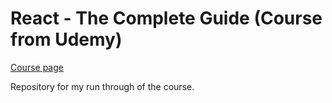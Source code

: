 # React - The Complete Guide (Course from Udemy)
[Course page](https://www.udemy.com/course/react-the-complete-guide-incl-redux/) 

Repository for my run through of the course.
